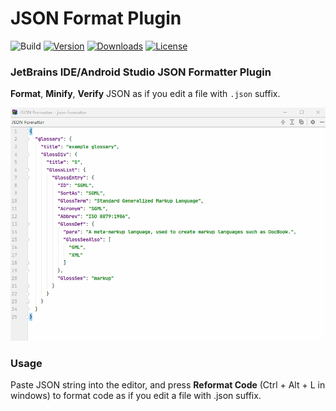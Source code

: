 JSON Format Plugin
=================

![Build](https://github.com/chocolate213/json-formatter/workflows/Build/badge.svg)
[![Version](https://img.shields.io/jetbrains/plugin/v/13931-json-formatter.svg)](https://plugins.jetbrains.com/plugin/13931-json-formatter)
[![Downloads](https://img.shields.io/jetbrains/plugin/d/13931-json-formatter.svg)](https://plugins.jetbrains.com/plugin/13931-json-formatter)
[![License][license-img]][license]

[license-img]: https://img.shields.io/github/license/chocolate213/json-formatter
[license]: https://github.com/chocolate213/json-formatter/blob/master/LICENSE

<!-- Plugin description -->
### JetBrains IDE/Android Studio JSON Formatter Plugin

**Format**, **Minify**, **Verify** JSON as if you edit a file with <code>.json</code> suffix.
<!-- Plugin description end -->

![screenshots](./docs/screenshot.gif)

### Usage
Paste JSON string into the editor, and press **Reformat Code** (Ctrl + Alt + L in windows) to format code as if you edit a file with .json suffix.
